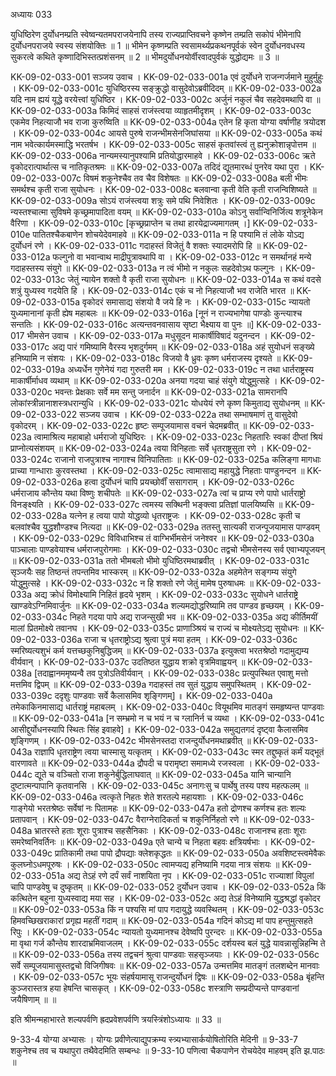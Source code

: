 अध्यायः 033
	
युधिष्ठिरेण दुर्योधनम्प्रति स्वेष्वन्यतमपराजयेनापि तस्य राज्यप्राप्तिवचने कृष्णेन तम्प्रति सकोपं भीमेनापि दुर्योधनपराजये स्वस्य संशयोक्तिः ॥ 1 ॥ भीमेन कृष्णम्प्रति स्वसामर्थ्यप्रकथनपूर्वकं स्वेन दुर्योधनवधस्य सुकरत्वे कथिते कृष्णादिभिस्तत्प्रशंसनम् ॥ 2 ॥ भीमदुर्योधनयोर्वीरवादपुर्वकं युद्धोद्यमः ॥ 3 ॥
	
KK-09-02-033-001	सञ्जय उवाच ।
KK-09-02-033-001a	एवं दुर्योधने राजन्गर्जमाने मुहुर्मुहुः ।
KK-09-02-033-001c	युधिष्ठिरस्य सङ्क्रुद्धो वासुदेवोऽब्रवीदिदम् ॥
KK-09-02-033-002a	यदि नाम ह्ययं यूद्धे वरयेत्त्वां युधिष्ठिर ।
KK-09-02-033-002c	अर्जुनं नकुलं चैव सहदेवमथापि वा ॥
KK-09-02-033-003a	किमिदं साहसं राजंस्त्वया व्याहृतमीदृशम् ।
KK-09-02-033-003c	एकमेव निहत्याजौ भव राजा कुरुष्विति ॥
KK-09-02-033-004a	एतेन हि कृता योग्या वर्षाणीह त्रयोदश ।
KK-09-02-033-004c	आयसे पुरुषे राजन्भीमसेनजिघांसया ॥
KK-09-02-033-005a	कथं नाम भवेत्कार्यमस्माद्धि भरतर्षभ ।
KK-09-02-033-005c	साहसं कृतवांस्त्वं तु ह्यनुक्रोशान्नृपोत्तम ॥
KK-09-02-033-006a	नान्यमस्यानुपश्यामि प्रतियोद्धारमाहवे ।
KK-09-02-033-006c	ऋते वृकोदरात्पार्थात्स च नातिकृतश्रमः ॥
KK-09-02-033-007a	तदिदं द्यूतमारब्धं पुनरेव यथा पुरा ।
KK-09-02-033-007c	विषमं शकुनेश्चैव तव चैव विशेषतः ॥
KK-09-02-033-008a	बली भीमः समर्थश्च कृती राजा सुयोधनः ।
KK-09-02-033-008c	बलवान्वा कृती वेति कृती राजन्विशिष्यते ॥
KK-09-02-033-009a	सोऽयं राजंस्त्वया शत्रुः समे पथि निवेशितः ।
KK-09-02-033-009c	न्यस्तश्चात्मा सुविषमे कृच्छ्रमापादिता वयम् ॥
KK-09-02-033-010a	कोऽनु सर्वान्विनिर्जित्य शत्रूनेकेन वैरिणा ।
KK-09-02-033-010c	[कृच्छ्रप्राप्तेन च तथा हारयेद्राज्यमागतम् ।]
KK-09-02-033-010e	पातितश्चैकबाणेन शोचयेदेवमाहवे ॥
KK-09-02-033-011a	न हि पश्यामि तं लोके योऽद्य दुर्योधनं रणे ।
KK-09-02-033-011c	गदाहस्तं विजेतुं वै शक्तः स्यादमरोपि हि ॥
KK-09-02-033-012a	फल्गुनो वा भवान्वाथ माद्रीपुत्रावथापि वा ।
KK-09-02-033-012c	न समर्थानहं मन्ये गदाहस्तस्य संयुगे ॥
KK-09-02-033-013a	न त्वं भीमो न नकुलः सहदेवोऽथ फल्गुनः ।
KK-09-02-033-013c	जेतुं न्यायेन शक्तो वै कृती राजा सुयोधनः ॥
KK-09-02-033-014a	स कथं वदसे शत्रुं युध्यस्व गदयेति हि ।
KK-09-02-033-014c	एकं च नो निहत्याजौ भव राजेति भारत ॥
KK-09-02-033-015a	वृकोदरं समासाद्य संशयो वै जये हि नः ।
KK-09-02-033-015c	न्यायतो युध्यमानानां कृती ह्येष महाबलः ॥
KK-09-02-033-016a	[नूनं न राज्यभागेषा पाण्डोः कुन्त्याश्च सन्ततिः ।
KK-09-02-033-016c	अत्यन्तवनवासाय सृष्टा भैक्ष्याय वा पुनः ॥]
KK-09-02-033-017	भीमसेन उवाच ।
KK-09-02-033-017a	मधुसूदन माकार्षीविषादं यदुनन्दन ।
KK-09-02-033-017c	अद्य पारं गमिष्यामि वैरस्य भृशदुर्गमम् ॥
KK-09-02-033-018a	अहं सुयोधनं सङ्ख्ये हनिष्यामि न संशयः ।
KK-09-02-033-018c	विजयो वै ध्रुवः कृष्ण धर्मराजस्य दृश्यते ॥
KK-09-02-033-019a	अध्यर्धेन गुणेनेयं गदा गुरुतरी मम ।
KK-09-02-033-019c	न तथा धार्तराष्ट्रस्य माकार्षीर्माधव व्यथाम् ॥
KK-09-02-033-020a	अनया गदया चाहं संयुगे योद्धुमुत्सहे ।
KK-09-02-033-020c	भवन्तः प्रेक्षकाः सर्वे मम सन्तु जनार्दन ॥
KK-09-02-033-021a	सामरानपि लोकांस्त्रीन्नानाशस्त्रधरान्युधि ।
KK-09-02-033-021c	योधयेयं रणे कृष्ण किमुताद्य सुयोधनम् ॥
KK-09-02-033-022	सञ्जय उवाच ।
KK-09-02-033-022a	तथा सम्भाषमाणं तु वासुदेवो वृकोदरम् ।
KK-09-02-033-022c	हृष्टः सम्पूजयामास वचनं चेदमब्रवीत् ॥
KK-09-02-033-023a	त्वामाश्रित्य महाबाहो धर्मराजो युधिष्ठिरः ।
KK-09-02-033-023c	निहतारिः स्वकां दीप्तां श्रियं प्राप्नोत्यसंशयम् ॥
KK-09-02-033-024a	त्वया विनिहताः सर्वे धृतराष्ट्रसुता रणे ।
KK-09-02-033-024c	राजानो राजपुत्राश्च नागाश्च विनिपातिताः ॥
KK-09-02-033-025a	कलिङ्गा मागधाः प्राच्या गान्धाराः कुरवस्तथा ।
KK-09-02-033-025c	त्वामासाद्य महायुद्धे निहताः पाण्डुनन्दन ॥
KK-09-02-033-026a	हत्वा दुर्योधनं चापि प्रयच्छोर्वीं ससागराम् ।
KK-09-02-033-026c	धर्मराजाय कौन्तेय यथा विष्णुः शचीपतेः ॥
KK-09-02-033-027a	त्वां च प्राप्य रणे पापो धार्तराष्ट्रो विनङ्क्ष्यति ।
KK-09-02-033-027c	त्वमस्य सक्थिनी भङ्क्त्वा प्रतिज्ञां पालयिष्यसि ॥
KK-09-02-033-028a	यत्नेन ह त्वया पापो योद्धव्यो धृतराष्ट्रजः ।
KK-09-02-033-028c	कृती च बलवांश्चैव युद्धशौण्डश्च नित्यदा ॥
KK-09-02-033-029a	ततस्तु सात्यकी राजन्पूजयामास पाण्डवम् ।
KK-09-02-033-029c	विविधाभिश्च तं वाग्भिर्भीमसेनं जनेश्वर ॥
KK-09-02-033-030a	पाञ्चालाः पाण्डवेयाश्च धर्मराजपुरोगमाः ।
KK-09-02-033-030c	तद्वचो भीमसेनस्य सर्व एवाभ्यपूजयन् ॥
KK-09-02-033-031a	ततो भीमबलो भीमो युधिष्ठिरमथाब्रवीत् ।
KK-09-02-033-031c	सृञ्जयैः सह तिष्ठन्तं तपन्तमिव भास्करम् ॥
KK-09-02-033-032a	अहमेतेन सङ्गम्य संयुगे योद्धुमुत्सहे ।
KK-09-02-033-032c	न हि शक्तो रणे जेतुं मामेष पुरुषाधमः ॥
KK-09-02-033-033a	अद्य क्रोधं विमोक्ष्यामि निहितं हृदये भृशम् ।
KK-09-02-033-033c	सुयोधने धार्तराष्ट्रे खाण्डवेऽग्निमिवार्जुनः ॥
KK-09-02-033-034a	शल्यमद्योद्धरिष्यामि तव पाण्डव हृच्छयम् ।
KK-09-02-033-034c	निहते गदया पापे अद्य राजन्सुखी भव ॥
KK-09-02-033-035a	अद्य कीर्तिमयीं मालां प्रितमोक्ष्ये तवानघ ।
KK-09-02-033-035c	प्राणाञ्श्रियं च राज्यं च मोक्ष्यतेऽद्य सुयोधनः ॥
KK-09-02-033-036a	राजा च धृतराष्ट्रोऽद्य श्रुत्वा पुत्रं मया हतम् ।
KK-09-02-033-036c	स्मरिष्यत्यशुभं कर्म यत्तच्छकुनिबुद्धिजम् ॥
KK-09-02-033-037a	इत्युक्त्वा भरतश्रेष्ठो गदामुद्यम्य वीर्यवान् ।
KK-09-02-033-037c	उदतिष्ठत युद्धाय शक्रो वृत्रमिवाह्वयन् ॥
KK-09-02-033-038a	[तदाह्वानममृष्यन्वै तव पुत्रोऽतिवीर्यवान् ।
KK-09-02-033-038c	प्रत्युपस्थित एवाशु मत्तो मत्तमिव द्विपम् ॥
KK-09-02-033-039a	गदाहस्तं तव सुतं युद्धाय समुपस्थितम् ।
KK-09-02-033-039c	ददृशुः पाण्डवाः सर्वे कैलासमिव शृङ्गिणम्] ॥
KK-09-02-033-040a	तमेकाकिनमासाद्य धार्तराष्ट्रं महाबलम् ।
KK-09-02-033-040c	वियूथमिव मातङ्गं समहृष्यन्त पाण्डवाः ॥
KK-09-02-033-041a	[न सम्भ्रमो न च भयं न च ग्लानिर्न च व्यथा ।
KK-09-02-033-041c	आसीद्दुर्योधनस्यापि स्थितः सिंह इवाहवे] ॥
KK-09-02-033-042a	समुद्यतगदं दृष्ट्वा कैलासमिव शृङ्गिणम् ।
KK-09-02-033-042c	भीमसेनस्तदा राजन्दुर्योधनमथाब्रवीत् ॥
KK-09-02-033-043a	राज्ञापि धृतराष्ट्रेण त्वया चास्मासु यत्कृतम् ।
KK-09-02-033-043c	स्मर तद्दुष्कृतं कर्मं यद्भूतं वारणावते ॥
KK-09-02-033-044a	द्रौपदी च परामृष्टा समामध्ये रजस्वला ।
KK-09-02-033-044c	द्यूते च वञ्चितो राजा शकुनेर्बुद्धिलाघवात् ॥
KK-09-02-033-045a	यानि चान्यानि दुष्टात्मन्पापानि कृतवानसि ।
KK-09-02-033-045c	अनागःसु च पार्थेषु तस्य पश्य महत्फलम् ॥
KK-09-02-033-046a	त्वत्कृते निहतः शेते शरतल्पे महायशाः ।
KK-09-02-033-046c	गाङ्गेयो भरतश्रेष्ठः सर्वेषां नः पितामहः ॥
KK-09-02-033-047a	हतो द्रोणश्च कर्णश्च हतः शल्यः प्रतापवान् ।
KK-09-02-033-047c	वैराग्नेरादिकर्ता च शकुनिर्निहतो रणे ॥
KK-09-02-033-048a	भ्रातरस्ते हताः शूराः पुत्राश्च सहसैनिकाः ।
KK-09-02-033-048c	राजानश्च हताः शूराः समरेष्वनिवर्तिनः ॥
KK-09-02-033-049a	एते चान्ये च निहता बहवः क्षत्रियर्षभाः ।
KK-09-02-033-049c	प्रातिकामी तथा पापो द्रौपद्याः क्लेशकृद्धतः ॥
KK-09-02-033-050a	अवशिष्टस्त्वमेवैकः कुलघ्नोऽधमपूरुषः ।
KK-09-02-033-050c	त्वामप्यद्य हनिष्यामि गदया नात्र संशयः ॥
KK-09-02-033-051a	अद्य तेऽहं रणे दर्पं सर्वं नाशयिता नृप ।
KK-09-02-033-051c	राज्याशां विपुलां चापि पाण्डवेषु च दुष्कृतम् ॥
KK-09-02-033-052	दुर्योधन उवाच ।
KK-09-02-033-052a	किं कत्थितेन बहुना युध्यस्वाद्य मया सह ।
KK-09-02-033-052c	अद्य तेऽहं विनेष्यामि युद्धश्रद्धां वृकोदर ॥
KK-09-02-033-053a	किं न पश्यसि मां पाप गदायुद्धे व्यवस्थितम् ।
KK-09-02-033-053c	हिमवच्छिखराकारां प्रगृह्य महतीं गदाम् ॥
KK-09-02-033-054a	गदिनं कोऽद्य मां पाप हन्तुमुत्सहते रिपुः ।
KK-09-02-033-054c	न्यायतो युध्यमानश्च देवेष्वपि पुरन्दरः ॥
KK-09-02-033-055a	मा वृथा गर्ज कौन्तेय शारदाभ्रमिवाजलम् ।
KK-09-02-033-055c	दर्शयस्व बलं युद्धे यावन्नासून्निहन्मि ते ॥
KK-09-02-033-056a	तस्य तद्वचनं श्रुत्वा पाण्डवाः सहसृञ्जयाः ।
KK-09-02-033-056c	सर्वे सम्पूजयामासुस्तद्वचो विजिगीषवः ॥
KK-09-02-033-057a	उन्मत्तमिव मातङ्गं तलशब्देन मानवाः ।
KK-09-02-033-057c	भूयः संहर्षयामासू राजन्दुर्योधनं द्विषः ॥
KK-09-02-033-058a	बृंहन्ति कुञ्जरास्तत्र हया हेषन्ति चासकृत् ।
KK-09-02-033-058c	शस्त्राणि सम्प्रदीप्यन्ते पाण्डवानां जयैषिणाम् ॥ ॥

इति श्रीमन्महाभारते शल्यपर्वणि ह्रदप्रवेशपर्वणि त्रयस्त्रिंशोऽध्यायः ॥ 33 ॥

9-33-4 योग्या अभ्यासः । योग्यः प्रवीणेत्याद्युपक्रम्य स्त्र्यभ्यासार्कयोषितोरिति मेदिनी ॥ 9-33-7 शकुनेश्च तव च यथापुरा तथैवेदमिति सम्बन्धः ॥ 9-33-10 पणित्वा चैकपाणेन रोचयेदेव माहवम् इति झ.पाठः ॥
